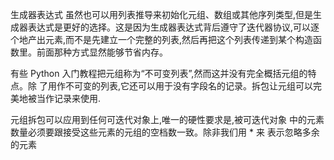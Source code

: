 生成器表达式
虽然也可以用列表推导来初始化元组、数组或其他序列类型,但是生成器表达式是更好的选择。这是因为生成器表达式背后遵守了迭代器协议,可以逐个地产出元素,而不是先建立一个完整的列表,然后再把这个列表传递到某个构造函数里。前面那种方式显然能够节省内存。

有些 Python 入门教程把元组称为“不可变列表”,然而这并没有完全概括元组的特点。除
了用作不可变的列表,它还可以用于没有字段名的记录。拆包让元组可以完美地被当作记录来使用.

元组拆包可以应用到任何可迭代对象上,唯一的硬性要求是,被可迭代对象
中的元素数量必须要跟接受这些元素的元组的空档数一致。除非我们用 * 来
表示忽略多余的元素
